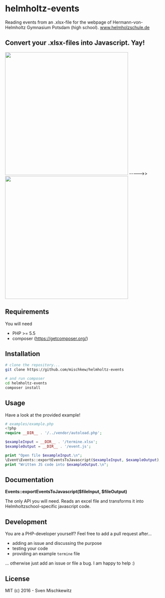 # helmholtz-events
Reading events from an .xlsx-file for the webpage of Hermann-von-Helmholtz Gymnasium Potsdam (high school).
www.helmholzschule.de

## Convert your .xlsx-files into Javascript. Yay!

<img src="http://i.imgur.com/k5W0p7e.png" width="400">
----->> 
<img src="http://i.imgur.com/Z7MBpNx.png" width="400"> 

## Requirements

You will need 
- PHP >= 5.5
- composer (https://getcomposer.org/)

## Installation

```bash
# clone the repository...
git clone https://github.com/mischkew/helmholtz-events

# and run composer
cd helmholtz-events
composer install
```

## Usage

Have a look at the provided example!

```php
# examples/example.php
<?php
require __DIR__ . '/../vendor/autoload.php';

$exampleInput = __DIR__ . '/termine.xlsx';
$exampleOutput = __DIR__ . '/event.js';

print "Open file $exampleInput.\n";
\Event\Events::exportEventsToJavascript($exampleInput, $exampleOutput);
print "Written JS code into $exampleOutput.\n";
```

## Documentation

**Events::exportEventsToJavascript($fileInput, $fileOutput)**

The only API you will need. Reads an excel file and transforms it into Helmholtzschool-specific javascript code.

## Development

You are a PHP-developer yourself? Feel free to add a pull request after...

- adding an issue and discussing the purpose
- testing your code
- providing an example `termine` file
 
... otherwise just add an issue or file a bug. I am happy to help :)

## License

MIT (c) 2016 - Sven Mischkewitz
